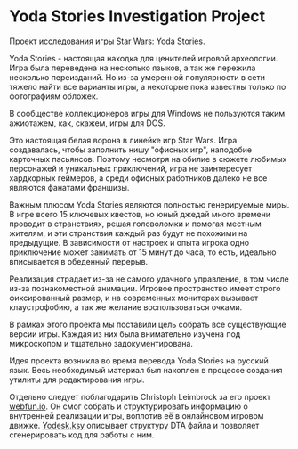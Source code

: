 Yoda Stories Investigation Project
==================================

Проект исследования игры Star Wars: Yoda Stories.

Yoda Stories - настоящая находка для ценителей игровой археологии.
Игра была переведена на несколько языков, а так же пережила несколько переизданий.
Но из-за умеренной популярности в сети тяжело найти все варианты игры,
а некоторые пока известны только по фотографиям обложек.

В сообществе коллекционеров игры для Windows не пользуются таким ажиотажем, как, скажем, игры для DOS.

Это настоящая белая ворона в линейке игр Star Wars. Игра создавалась, чтобы заполнить нишу "офисных игр",
наподобие карточных пасьянсов. Поэтому несмотря на обилие в сюжете любимых персонажей и уникальных приключений,
игра не заинтересует хардкорных геймеров, а среди офисных работников далеко не все являются фанатами франшизы.

Важным плюсом Yoda Stories являются полностью генерируемые миры. В игре всего 15 ключевых квестов,
но юный джедай много времени проводит в странствиях, решая головоломки и помогая местным жителям,
и эти странствия каждый раз будут не похожими на предыдущие. В зависимости от настроек и опыта игрока
одно приключение может занимать от 15 минут до часа, то есть, идеально вписывается в обеденный перерыв.

Реализация страдает из-за не самого удачного управление, в том числе из-за познакоместной анимации.
Игровое пространство имеет строго фиксированный размер, и на современных мониторах вызывает клаустрофобию,
а так же желание воспользоваться очками.

В рамках этого проекта мы поставили цель собрать все существующие версии игры.
Каждая из них была внимательно изучена под микроскопом и тщательно задокументирована.

Идея проекта возникла во время перевода Yoda Stories на русский язык.
Весь необходимый материал был накоплен в процессе создания утилиты для редактирования игры.

Отдельно следует поблагодарить Christoph Leimbrock за его проект [webfun.io](https://www.webfun.io/).
Он смог собрать и структурировать информацию о внутренней реализации игры, воплотив её в онлайновом игровом движке.
[Yodesk.ksy](https://www.webfun.io/docs/appendix/yodesk.html) описывает структуру DTA файла и позволяет сгенерировать код для работы с ним.
